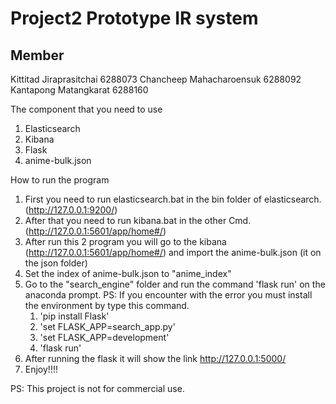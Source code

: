# Project2 Prototype IR system
## Member
Kittitad Jiraprasitchai 6288073
Chancheep Mahacharoensuk 6288092
Kantapong Matangkarat 6288160

The component that you need to use
1. Elasticsearch
2. Kibana
3. Flask
4. anime-bulk.json


How to run the program
1. First you need to run elasticsearch.bat in the bin folder of elasticsearch. (http://127.0.0.1:9200/)
2. After that you need to run kibana.bat in the other Cmd. (http://127.0.0.1:5601/app/home#/) 
3. After run this 2 program you will go to the kibana (http://127.0.0.1:5601/app/home#/) and import the anime-bulk.json (it on the json folder)
4. Set the index of anime-bulk.json to "anime_index"
5. Go to the "search_engine" folder and run the command 'flask run' on the anaconda prompt.
PS: If you encounter with the error you must install the environment by type this command.
    1. 'pip install Flask'
    2. 'set FLASK_APP=search_app.py'
    3. 'set FLASK_APP=development'
    4. 'flask run'
6. After running the flask it will show the link http://127.0.0.1:5000/
7. Enjoy!!!!

PS: This project is not for commercial use.
